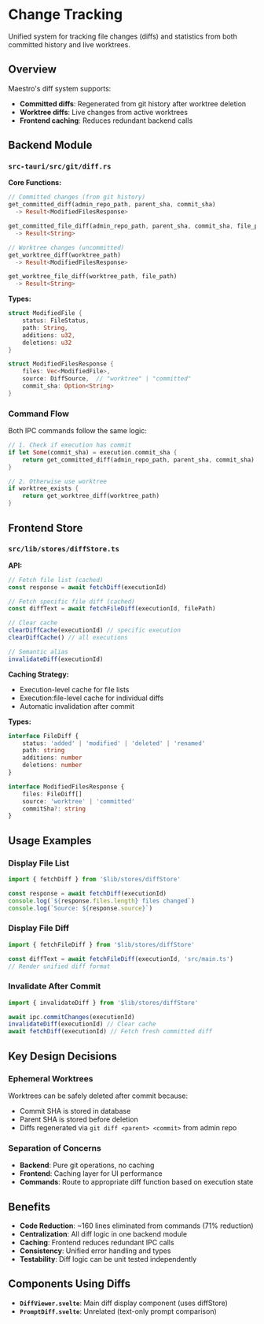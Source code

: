 # Change Tracking

Unified system for tracking file changes (diffs) and statistics from both committed history and live worktrees.

## Overview

Maestro's diff system supports:
- **Committed diffs**: Regenerated from git history after worktree deletion
- **Worktree diffs**: Live changes from active worktrees
- **Frontend caching**: Reduces redundant backend calls

## Backend Module

### `src-tauri/src/git/diff.rs`

**Core Functions:**

```rust
// Committed changes (from git history)
get_committed_diff(admin_repo_path, parent_sha, commit_sha) 
  -> Result<ModifiedFilesResponse>

get_committed_file_diff(admin_repo_path, parent_sha, commit_sha, file_path) 
  -> Result<String>

// Worktree changes (uncommitted)
get_worktree_diff(worktree_path) 
  -> Result<ModifiedFilesResponse>

get_worktree_file_diff(worktree_path, file_path) 
  -> Result<String>
```

**Types:**

```rust
struct ModifiedFile {
    status: FileStatus,
    path: String,
    additions: u32,
    deletions: u32
}

struct ModifiedFilesResponse {
    files: Vec<ModifiedFile>,
    source: DiffSource,  // "worktree" | "committed"
    commit_sha: Option<String>
}
```

### Command Flow

Both IPC commands follow the same logic:

```rust
// 1. Check if execution has commit
if let Some(commit_sha) = execution.commit_sha {
    return get_committed_diff(admin_repo_path, parent_sha, commit_sha)
}

// 2. Otherwise use worktree
if worktree_exists {
    return get_worktree_diff(worktree_path)
}
```

## Frontend Store

### `src/lib/stores/diffStore.ts`

**API:**

```typescript
// Fetch file list (cached)
const response = await fetchDiff(executionId)

// Fetch specific file diff (cached)
const diffText = await fetchFileDiff(executionId, filePath)

// Clear cache
clearDiffCache(executionId) // specific execution
clearDiffCache() // all executions

// Semantic alias
invalidateDiff(executionId)
```

**Caching Strategy:**

- Execution-level cache for file lists
- Execution:file-level cache for individual diffs
- Automatic invalidation after commit

**Types:**

```typescript
interface FileDiff {
    status: 'added' | 'modified' | 'deleted' | 'renamed'
    path: string
    additions: number
    deletions: number
}

interface ModifiedFilesResponse {
    files: FileDiff[]
    source: 'worktree' | 'committed'
    commitSha?: string
}
```

## Usage Examples

### Display File List

```typescript
import { fetchDiff } from '$lib/stores/diffStore'

const response = await fetchDiff(executionId)
console.log(`${response.files.length} files changed`)
console.log(`Source: ${response.source}`)
```

### Display File Diff

```typescript
import { fetchFileDiff } from '$lib/stores/diffStore'

const diffText = await fetchFileDiff(executionId, 'src/main.ts')
// Render unified diff format
```

### Invalidate After Commit

```typescript
import { invalidateDiff } from '$lib/stores/diffStore'

await ipc.commitChanges(executionId)
invalidateDiff(executionId) // Clear cache
await fetchDiff(executionId) // Fetch fresh committed diff
```

## Key Design Decisions

### Ephemeral Worktrees

Worktrees can be safely deleted after commit because:
- Commit SHA is stored in database
- Parent SHA is stored before deletion
- Diffs regenerated via `git diff <parent> <commit>` from admin repo

### Separation of Concerns

- **Backend**: Pure git operations, no caching
- **Frontend**: Caching layer for UI performance
- **Commands**: Route to appropriate diff function based on execution state

## Benefits

- **Code Reduction**: ~160 lines eliminated from commands (71% reduction)
- **Centralization**: All diff logic in one backend module
- **Caching**: Frontend reduces redundant IPC calls
- **Consistency**: Unified error handling and types
- **Testability**: Diff logic can be unit tested independently

## Components Using Diffs

- **`DiffViewer.svelte`**: Main diff display component (uses diffStore)
- **`PromptDiff.svelte`**: Unrelated (text-only prompt comparison)

